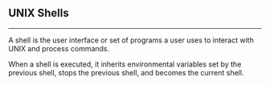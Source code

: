 ## UNIX Shells

---

A shell is the user interface or set of programs a user uses to interact with UNIX and process commands.

When a shell is executed, it inherits environmental variables set by the previous shell, stops the previous shell, and becomes the current shell.